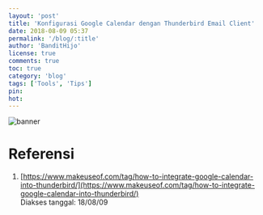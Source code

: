 ```yaml
---
layout: 'post'
title: 'Konfigurasi Google Calendar dengan Thunderbird Email Client'
date: 2018-08-09 05:37
permalink: '/blog/:title'
author: 'BanditHijo'
license: true
comments: true
toc: true
category: 'blog'
tags: ['Tools', 'Tips']
pin:
hot:
---
```


<!-- BANNER OF THE POST -->
<img class="post-body-img" src="{{ site.lazyload.logo_blank_banner }}" data-echo="#" onerror="imgError(this);" alt="banner">

# Referensi

1. [https://www.makeuseof.com/tag/how-to-integrate-google-calendar-into-thunderbird/](https://www.makeuseof.com/tag/how-to-integrate-google-calendar-into-thunderbird/)
<br>Diakses tanggal: 18/08/09
